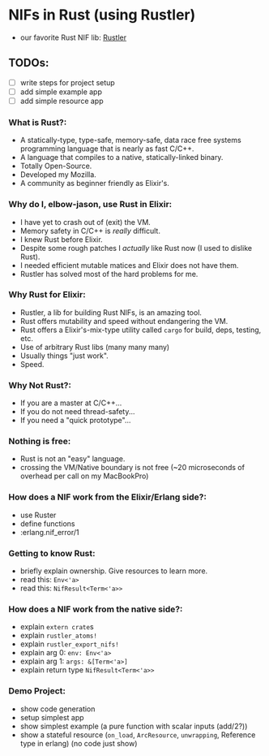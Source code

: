 # NIFs in Rust (using Rustler)

  - our favorite Rust NIF lib: [Rustler](https://github.com/hansihe/rustler)


## TODOs:
  - [ ] write steps for project setup
  - [ ] add simple example app
  - [ ] add simple resource app

### What is Rust?:

  - A statically-type, type-safe, memory-safe, data race free systems programming language that is nearly as fast C/C++.
  - A language that compiles to a native, statically-linked binary.
  - Totally Open-Source.
  - Developed my Mozilla.
  - A community as beginner friendly as Elixir's.

### Why do I, elbow-jason, use Rust in Elixir:
  - I have yet to crash out of (exit) the VM.
  - Memory safety in C/C++ is _really_ difficult.
  - I knew Rust before Elixir.
  - Despite some rough patches I _actually_ like Rust now (I used to dislike Rust).
  - I needed efficient mutable matices and Elixir does not have them.
  - Rustler has solved most of the hard problems for me.

### Why Rust for Elixir:

  - Rustler, a lib for building Rust NIFs, is an amazing tool.
  - Rust offers mutability and speed without endangering the VM.
  - Rust offers a Elixir's-mix-type utility called `cargo` for build, deps, testing, etc.
  - Use of arbitrary Rust libs (many many many)
  - Usually things "just work".
  - Speed.

### Why Not Rust?:

  - If you are a master at C/C++...
  - If you do not need thread-safety...
  - If you need a "quick prototype"...

### Nothing is free:

  - Rust is not an "easy" language.
  - crossing the VM/Native boundary is not free (~20 microseconds of overhead per call on my MacBookPro)

### How does a NIF work from the Elixir/Erlang side?:

  - use Ruster
  - define functions
  - :erlang.nif_error/1

### Getting to know Rust:

  - briefly explain ownership. Give resources to learn more.
  - read this: `Env<'a>`
  - read this: `NifResult<Term<'a>>`

### How does a NIF work from the native side?:

  - explain `extern crate`s
  - explain `rustler_atoms!`
  - explain `rustler_export_nifs!`
  - explain arg 0: `env: Env<'a>`
  - explain arg 1: `args: &[Term<'a>]`
  - explain return type `NifResult<Term<'a>>` 

### Demo Project:

  - show code generation
  - setup simplest app
  - show simplest example (a pure function with scalar inputs (add/2?)) 
  - show a stateful resource (`on_load`, `ArcResource`, `unwrapping`, Reference type in erlang) (no code just show)
